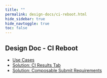 ```yaml
---
title: ""
permalink: design-docs/ci-reboot.html
hide_sidebar: true
hide_navtoggle: true
toc: false
---
```


## Design Doc - CI Reboot

* [Use Cases](/design-docs/ci-reboot-use-cases.html)
* [Solution: CI Results Tab](/design-docs/ci-reboot-solution-ci-results-tab.html)
* [Solution: Composable Submit Requirements](/design-docs/ci-reboot-composable-submit-requirements-solution.html)

